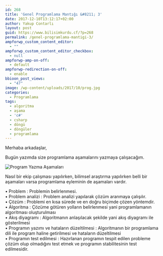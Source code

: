 ```yaml
---
id: 268
title: 'Genel Programlama Mantığı &#8211; 3'
date: 2017-12-10T13:12:17+02:00
author: Yakup Contarlı
layout: post
guid: https://www.bilisimkurdu.cf/?p=268
permalink: /genel-programlama-mantigi-3/
ampforwp_custom_content_editor:
  - ""
ampforwp_custom_content_editor_checkbox:
  - null
ampforwp-amp-on-off:
  - default
ampforwp-redirection-on-off:
  - enable
bbioon_post_views:
  - "47"
image: /wp-content/uploads/2017/10/prog.jpg
categories:
  - Programlama
tags:
  - algoritma
  - aşama
  - 'c#'
  - csharp
  - döngü
  - döngüler
  - programlama
---
```

Merhaba arkadaşlar,

Bugün yazımda size programlama aşamalarını yazmaya çalışacağım.

![Program Yazma Aşamaları](http://www.robotiksistem.com/program_adimlari.jpg) 

Nasıl bir ekip çalışması yapılırken, bilimsel araştırma yapılırken belli bir aşamaları varsa programlama eyleminin de aşamaları vardır.

• Problem : Problemin belirlenmesi.  
• Problem analizi : Problem analizi yapılarak çözüm aranmaya çalışılır.  
• Çözüm : Problemi en kısa sürede ve en doğru biçimde çözen yöntemdir.  
• Algoritma : Çözüme götüren yolların belirlenmesi yani programlamanın algoritması oluşturulması  
• Akış diyagramı : Algoritmanın anlaşılacak şekilde yani akış diyagramı ile gösterilmesi  
• Programın yazımı ve hataların düzeltilmesi : Algoritmanın bir programlama dili ile program haline getirilmesi ve hataların düzeltilmesi  
• Programın test edilmesi : Hazırlanan programın tespit edilen probleme çözüm olup olmadığını test etmek ve programın stabilitesinin test edilmesidir.